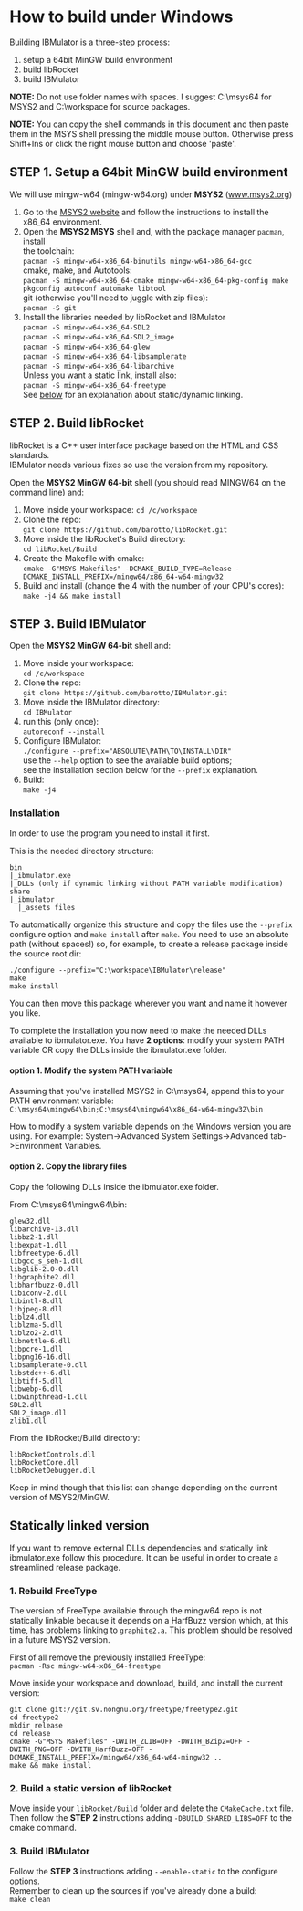 # How to build under Windows
Building IBMulator is a three-step process:

1. setup a 64bit MinGW build environment
2. build libRocket
3. build IBMulator

**NOTE:** Do not use folder names with spaces. I suggest C:\msys64 for MSYS2
and C:\workspace for source packages.

**NOTE:** You can copy the shell commands in this document and then paste them
in the MSYS shell pressing the middle mouse button.
Otherwise press Shift+Ins or click the right mouse button and choose 'paste'.

## STEP 1. Setup a 64bit MinGW build environment
We will use mingw-w64 (mingw-w64.org) under **MSYS2** (www.msys2.org)

1. Go to the [MSYS2 website](http://www.msys2.org) and follow the instructions
to install the x86_64 environment.
2. Open the **MSYS2 MSYS** shell and, with the package manager `pacman`, install  
the toolchain:  
`pacman -S mingw-w64-x86_64-binutils mingw-w64-x86_64-gcc`  
cmake, make, and Autotools:  
`pacman -S mingw-w64-x86_64-cmake mingw-w64-x86_64-pkg-config make pkgconfig autoconf automake libtool`  
git (otherwise you'll need to juggle with zip files):  
`pacman -S git`
3. Install the libraries needed by libRocket and IBMulator  
`pacman -S mingw-w64-x86_64-SDL2`  
`pacman -S mingw-w64-x86_64-SDL2_image`  
`pacman -S mingw-w64-x86_64-glew`  
`pacman -S mingw-w64-x86_64-libsamplerate`  
`pacman -S mingw-w64-x86_64-libarchive`  
Unless you want a static link, install also:  
`pacman -S mingw-w64-x86_64-freetype`  
See [below](#statically-linked-version) for an explanation about static/dynamic
linking.

## STEP 2. Build libRocket
libRocket is a C++ user interface package based on the HTML and CSS standards.  
IBMulator needs various fixes so use the version from my repository. 

Open the **MSYS2 MinGW 64-bit** shell (you should read MINGW64 on the command
line) and:

1. Move inside your workspace:
`cd /c/workspace`
2. Clone the repo:  
`git clone https://github.com/barotto/libRocket.git`
3. Move inside the libRocket's Build directory:  
`cd libRocket/Build`
4. Create the Makefile with cmake:  
`cmake -G"MSYS Makefiles" -DCMAKE_BUILD_TYPE=Release -DCMAKE_INSTALL_PREFIX=/mingw64/x86_64-w64-mingw32`
5. Build and install (change the 4 with the number of your CPU's cores):  
`make -j4 && make install`

## STEP 3. Build IBMulator
Open the **MSYS2 MinGW 64-bit** shell and:

1. Move inside your workspace:  
`cd /c/workspace`
2. Clone the repo:  
`git clone https://github.com/barotto/IBMulator.git`
3. Move inside the IBMulator directory:  
`cd IBMulator`
4. run this (only once):  
`autoreconf --install`
5. Configure IBMulator:  
`./configure --prefix="ABSOLUTE\PATH\TO\INSTALL\DIR"`  
use the `--help` option to see the available build options;  
see the installation section below for the `--prefix` explanation.
6. Build:  
`make -j4`

### Installation
In order to use the program you need to install it first.

This is the needed directory structure:

```
bin
|_ibmulator.exe
|_DLLs (only if dynamic linking without PATH variable modification)
share
|_ibmulator
  |_assets files
```

To automatically organize this structure and copy the files use the `--prefix`
configure option and `make install` after `make`.
You need to use an absolute path (without spaces!) so, for example, to create a
release package inside the source root dir:
```
./configure --prefix="C:\workspace\IBMulator\release"
make
make install
```

You can then move this package wherever you want and name it however you like.  

To complete the installation you now need to make the needed DLLs available
to ibmulator.exe. You have **2 options**: modify your system PATH variable OR
copy the DLLs inside the ibmulator.exe folder.

#### option 1. Modify the system PATH variable
Assuming that you've installed MSYS2 in C:\msys64, append this to your PATH
environment variable:  
`C:\msys64\mingw64\bin;C:\msys64\mingw64\x86_64-w64-mingw32\bin`

How to modify a system variable depends on the Windows version you are
using. For example: System->Advanced System Settings->Advanced tab->Environment
Variables.

#### option 2. Copy the library files
Copy the following DLLs inside the ibmulator.exe folder.  

From C:\msys64\mingw64\bin:  

```
glew32.dll
libarchive-13.dll
libbz2-1.dll
libexpat-1.dll
libfreetype-6.dll
libgcc_s_seh-1.dll
libglib-2.0-0.dll
libgraphite2.dll
libharfbuzz-0.dll
libiconv-2.dll
libintl-8.dll
libjpeg-8.dll
liblz4.dll
liblzma-5.dll
liblzo2-2.dll
libnettle-6.dll
libpcre-1.dll
libpng16-16.dll
libsamplerate-0.dll
libstdc++-6.dll
libtiff-5.dll
libwebp-6.dll
libwinpthread-1.dll
SDL2.dll
SDL2_image.dll
zlib1.dll
```

From the libRocket/Build directory:  

```
libRocketControls.dll
libRocketCore.dll
libRocketDebugger.dll
```

Keep in mind though that this list can change depending on the current version
of MSYS2/MinGW.

## Statically linked version
If you want to remove external DLLs dependencies and statically link
ibmulator.exe follow this procedure. It can be useful in order to create a
streamlined release package.

### 1. Rebuild FreeType
The version of FreeType available through the mingw64 repo is not statically
linkable because it depends on a HarfBuzz version which, at this time, has
problems linking to `graphite2.a`. This problem should be resolved in a 
future MSYS2 version.

First of all remove the previously installed FreeType:  
`pacman -Rsc mingw-w64-x86_64-freetype`

Move inside your workspace and download, build, and install the current
version:  
```
git clone git://git.sv.nongnu.org/freetype/freetype2.git
cd freetype2
mkdir release
cd release
cmake -G"MSYS Makefiles" -DWITH_ZLIB=OFF -DWITH_BZip2=OFF -DWITH_PNG=OFF -DWITH_HarfBuzz=OFF -DCMAKE_INSTALL_PREFIX=/mingw64/x86_64-w64-mingw32 ..
make && make install
```

### 2. Build a static version of libRocket
Move inside your `libRocket/Build` folder and delete the `CMakeCache.txt` file.
Then follow the **STEP 2** instructions adding `-DBUILD_SHARED_LIBS=OFF` to the
cmake command.

### 3. Build IBMulator
Follow the **STEP 3** instructions adding `--enable-static` to the configure
options.  
Remember to clean up the sources if you've already done a build:  
`make clean`

